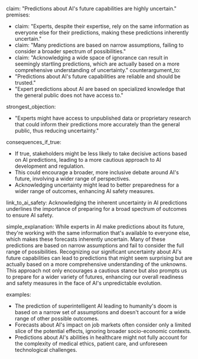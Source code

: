 claim: "Predictions about AI's future capabilities are highly uncertain."
premises:
  - claim: "Experts, despite their expertise, rely on the same information as everyone else for their predictions, making these predictions inherently uncertain."
  - claim: "Many predictions are based on narrow assumptions, failing to consider a broader spectrum of possibilities."
  - claim: "Acknowledging a wide space of ignorance can result in seemingly startling predictions, which are actually based on a more comprehensive understanding of uncertainty."
counterargument_to:
  - "Predictions about AI's future capabilities are reliable and should be trusted."
  - "Expert predictions about AI are based on specialized knowledge that the general public does not have access to."

strongest_objection:
  - "Experts might have access to unpublished data or proprietary research that could inform their predictions more accurately than the general public, thus reducing uncertainty."

consequences_if_true:
  - If true, stakeholders might be less likely to take decisive actions based on AI predictions, leading to a more cautious approach to AI development and regulation.
  - This could encourage a broader, more inclusive debate around AI's future, involving a wider range of perspectives.
  - Acknowledging uncertainty might lead to better preparedness for a wider range of outcomes, enhancing AI safety measures.

link_to_ai_safety: Acknowledging the inherent uncertainty in AI predictions underlines the importance of preparing for a broad spectrum of outcomes to ensure AI safety.

simple_explanation: While experts in AI make predictions about its future, they're working with the same information that's available to everyone else, which makes these forecasts inherently uncertain. Many of these predictions are based on narrow assumptions and fail to consider the full range of possibilities. Recognizing our significant uncertainty about AI's future capabilities can lead to predictions that might seem surprising but are actually based on a more comprehensive understanding of the unknowns. This approach not only encourages a cautious stance but also prompts us to prepare for a wider variety of futures, enhancing our overall readiness and safety measures in the face of AI's unpredictable evolution.

examples:
  - The prediction of superintelligent AI leading to humanity's doom is based on a narrow set of assumptions and doesn't account for a wide range of other possible outcomes.
  - Forecasts about AI's impact on job markets often consider only a limited slice of the potential effects, ignoring broader socio-economic contexts.
  - Predictions about AI's abilities in healthcare might not fully account for the complexity of medical ethics, patient care, and unforeseen technological challenges.
